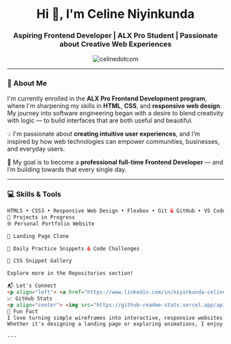 <h1 align="center">Hi 👋, I'm Celine Niyinkunda</h1>
<h3 align="center">Aspiring Frontend Developer | ALX Pro Student | Passionate about Creative Web Experiences</h3>

<p align="center">
  <img src="https://komarev.com/ghpvc/?username=celinedotcom&label=Profile%20views&color=0e75b6&style=flat" alt="celinedotcom" />
</p>

---

### 🚀 About Me

I'm currently enrolled in the **ALX Pro Frontend Development program**, where I'm sharpening my skills in **HTML**, **CSS**, and **responsive web design**.  
My journey into software engineering began with a desire to blend creativity with logic — to build interfaces that are both useful and beautiful.

💡 I'm passionate about **creating intuitive user experiences**, and I’m inspired by how web technologies can empower communities, businesses, and everyday users.

🎯 My goal is to become a **professional full-time Frontend Developer** — and I’m building towards that every single day.

---

### 💻 Skills & Tools

```html
HTML5 • CSS3 • Responsive Web Design • Flexbox • Git & GitHub • VS Code • Basic JavaScript • UI/UX Basics
🔨 Projects in Progress
🌐 Personal Portfolio Website

📄 Landing Page Clone

🧠 Daily Practice Snippets & Code Challenges

🎨 CSS Snippet Gallery

Explore more in the Repositories section!

📬 Let's Connect
<p align="left"> <a href="https://www.linkedin.com/in/niyinkunda-celine-721268326/?trk=opento_sprofile_topcard" target="_blank"> <img src="https://cdn-icons-png.flaticon.com/512/174/174857.png" width="30" height="30" alt="LinkedIn"> </a> <a href="mailto:celineniyinkunda@gmail.com"> <img src="https://cdn-icons-png.flaticon.com/512/732/732200.png" width="30" height="30" alt="Gmail"> </a> </p>
📈 GitHub Stats
<p align="center"> <img src="https://github-readme-stats.vercel.app/api?username=celinedotcom&show_icons=true&theme=tokyonight" /> <br /> <img src="https://github-readme-streak-stats.herokuapp.com/?user=celinedotcom&theme=tokyonight" /> </p>
🌟 Fun Fact
I love turning simple wireframes into interactive, responsive websites.
Whether it's designing a landing page or exploring animations, I enjoy learning by building.

---


